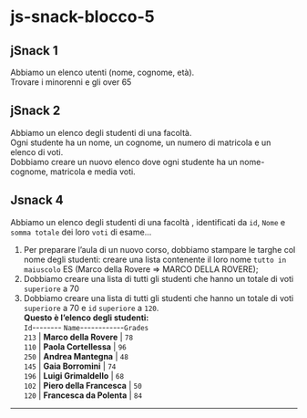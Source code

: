 # js-snack-blocco-5

## jSnack 1
Abbiamo un elenco utenti (nome, cognome, età).    
Trovare i minorenni e gli over 65
## jSnack 2
Abbiamo un elenco degli studenti di una facoltà.  
Ogni studente ha un nome, un cognome, un numero di matricola e un elenco di voti.   
Dobbiamo creare un nuovo elenco dove ogni studente ha un nome-cognome, matricola e media voti.
## Jsnack 4
Abbiamo un elenco degli studenti di una facoltà , identificati da `id`, `Nome` e `somma totale` dei loro `voti` di esame...
1. Per preparare l’aula di un nuovo corso, dobbiamo stampare le targhe col nome degli studenti:
creare una lista contenente il loro nome `tutto in maiuscolo`
ES (Marco della Rovere => MARCO DELLA ROVERE);
2. Dobbiamo creare una lista di tutti gli studenti che hanno un totale di voti `superiore` a 70
3. Dobbiamo creare una lista di tutti gli studenti che hanno un totale di voti `superiore` a 70 e `id` `superiore` a `120`.  
**Questo è l’elenco degli studenti:**  
`Id`-------- `Name`------------`Grades`  
`213`  | **Marco della Rovere**     | `78`  
`110`  | **Paola Cortellessa**      | `96`  
`250`  | **Andrea Mantegna**        | `48`  
`145`  | **Gaia Borromini**         | `74`  
`196`  | **Luigi Grimaldello**      | `68`  
`102`  | **Piero della Francesca**  | `50`  
`120`  | **Francesca da Polenta**   | `84` 

---